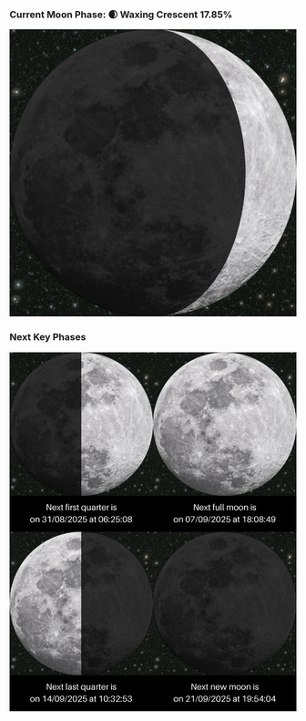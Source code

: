 ### Current Moon Phase: 🌒 Waxing Crescent 17.85%
![Moon Phase](moonphase.png)
### Next Key Phases
![Gallery](gallery.png)